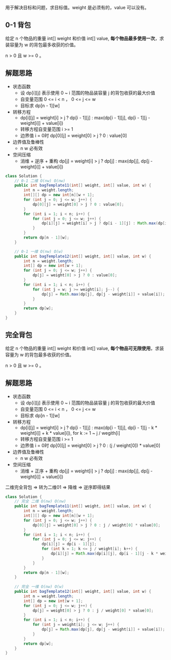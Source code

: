 用于解决目标和问题，求目标值。weight 是必须有的，value 可以没有。

## 0-1 背包

给定 n 个物品的重量 int[] weight 和价值 int[] value, **每个物品最多使用一次**，求装容量为 w 的背包最多收获的价值。  

n > 0 且 w >= 0 。  

## 解题思路  

- 状态函数
  - 设 dp[i][j] 表示使用 0 ~ i 范围的物品装容量 j 的背包收获的最大价值
  - 自变量范围 0 <= i < n ， 0 <= j <= w
  - 目标求 dp[n - 1][w]
- 转移方程
  - dp[i][j] = weight[i] > j ? dp[i - 1][j] : max(dp[i - 1][j], dp[i - 1][j - weight[i]] + value[i])
  - 转移方程自变量范围 i >= 1
  - 边界值 i = 0时 dp[0][j] = weight[0] > j ? 0 : value[0]
- 边界值及鲁棒性
  - n w 必有效
- 空间压缩
  - 消维 + 逆序 + 重构 dp[j] = weight[i] > j ? dp[j] : max(dp[j], dp[j - weight[i]] + value[i])

```java
class Solution {
    // 0-1 二维 O(nw) O(nw)
    public int bagTemplate11(int[] weight, int[] value, int w) {
        int n = weight.length;
        int[][] dp = new int[n][w + 1];
        for (int j = 0; j <= w; j++) {
            dp[0][j] = weight[0] > j ? 0 : value[0];
        }
        for (int i = 1; i < n; i++) {
            for (int j = 0; j <= w; j++) {
                dp[i][j] = weight[i] > j ? dp[i - 1][j] : Math.max(dp[i - 1][j], dp[i - 1][j - weight[i]] + value[i]);
            }
        }
        return dp[n - 1][w];
    }

    // 0-1 一维 O(nw) O(w)
    public int bagTemplate12(int[] weight, int[] value, int w) {
        int n = weight.length;
        int[] dp = new int[w + 1];
        for (int j = 0; j <= w; j++) {
            dp[j] = weight[0] > j ? 0 : value[0];
        }
        for (int i = 1; i < n; i++) {
            for (int j = w; j >= weight[i]; j--) {
                dp[j] = Math.max(dp[j], dp[j - weight[i]] + value[i]);
            }
        }
        return dp[w];
    }
}
```

## 完全背包

给定 n 个物品的重量 int[] weight 和价值 int[] value, **每个物品可无限使用**，求装容量为 w 的背包最多收获的价值。  

n > 0 且 w >= 0 。  

## 解题思路  

- 状态函数
  - 设 dp[i][j] 表示使用 0 ~ i 范围的物品装容量 j 的背包收获的最大价值
  - 自变量范围 0 <= i < n ， 0 <= j <= w
  - 目标求 dp[n - 1][w]
- 转移方程
  - dp[i][j] = weight[i] > j ? dp[i - 1][j] : max(dp[i - 1][j], dp[i - 1][j - k * weight[i]] + k * value[i]), for k := 1 ~ j / wegith[i]
  - 转移方程自变量范围 i >= 1
  - 边界值 i = 0时 dp[0][j] = weight[0] > j ? 0 : (j / weight[0]) * value[0]
- 边界值及鲁棒性
  - n w 必有效
- 空间压缩
  - 消维 + 正序 + 重构 dp[j] = weight[i] > j ? dp[j] : max(dp[j], dp[j - weight[i]] + value[i])

二维完全背包 => 转为二维01 => 降维 => 逆序即得结果

```java
class Solution {
    // 完全 二维 O(nw) O(nw)
    public int bagTemplate11(int[] weight, int[] value, int w) {
        int n = weight.length;
        int[][] dp = new int[n][w + 1];
        for (int j = 0; j <= w; j++) {
            dp[0][j] = weight[0] > j ? 0 : j / weight[0] * value[0];
        }
        for (int i = 1; i < n; i++) {
            for (int j = 0; j <= w; j++) {
                dp[i][j] = dp[i - 1][j];
                for (int k = 1; k <= j / weight[i]; k++) {
                    dp[i][j] = Math.max(dp[i][j], dp[i - 1][j - k * weight[i]] + k * value[i]);
                }             
            }
        }
        return dp[n - 1][w];
    }
    
    // 完全 一维 O(nw) O(w)
    public int bagTemplate12(int[] weight, int[] value, int w) {
        int n = weight.length;
        int[] dp = new int[w + 1];
        for (int j = 0; j <= w; j++) {
            dp[j] = weight[0] > j ? 0 : j / weight[0] * value[0];
        }
        for (int i = 1; i < n; i++) {
            for (int j = weight[i]; j <= w; j++) {
                dp[j] = Math.max(dp[j], dp[j - weight[i]] + value[i]);
            }
        }
        return dp[w];
    }
}
```
